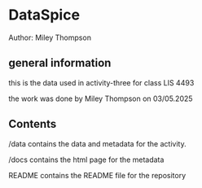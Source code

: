 <h1>DataSpice</h1>
<p>Author: Miley Thompson</p>
<h2>general information</h2>
<p>this is the data used in activity-three for class LIS 4493 </p>
<p>the work was done by Miley Thompson on 03/05.2025</p>
<h2>Contents</h2>
<p>/data contains the data and metadata for the activity.</p>
<p>/docs contains the html page for the metadata</p>
<p> README contains the README file for the repository</p>
